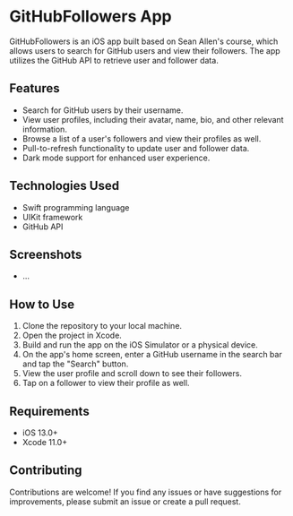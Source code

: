 # GitHubFollowers App

GitHubFollowers is an iOS app built based on Sean Allen's course, which allows users to search for GitHub users and view their followers. The app utilizes the GitHub API to retrieve user and follower data.

## Features

- Search for GitHub users by their username.
- View user profiles, including their avatar, name, bio, and other relevant information.
- Browse a list of a user's followers and view their profiles as well.
- Pull-to-refresh functionality to update user and follower data.
- Dark mode support for enhanced user experience.

## Technologies Used

- Swift programming language
- UIKit framework
- GitHub API

## Screenshots

- ...

## How to Use

1. Clone the repository to your local machine.
2. Open the project in Xcode.
3. Build and run the app on the iOS Simulator or a physical device.
4. On the app's home screen, enter a GitHub username in the search bar and tap the "Search" button.
5. View the user profile and scroll down to see their followers.
6. Tap on a follower to view their profile as well.

## Requirements

- iOS 13.0+
- Xcode 11.0+

## Contributing

Contributions are welcome! If you find any issues or have suggestions for improvements, please submit an issue or create a pull request.



